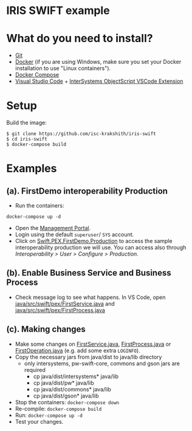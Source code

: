 # IRIS SWIFT example

# What do you need to install? 
* [Git](https://git-scm.com/downloads) 
* [Docker](https://www.docker.com/products/docker-desktop) (if you are using Windows, make sure you set your Docker installation to use "Linux containers").
* [Docker Compose](https://docs.docker.com/compose/install/)
* [Visual Studio Code](https://code.visualstudio.com/download) + [InterSystems ObjectScript VSCode Extension](https://marketplace.visualstudio.com/items?itemName=daimor.vscode-objectscript)

# Setup
Build the image:

```console
$ git clone https://github.com/isc-krakshith/iris-swift
$ cd iris-swift
$ docker-compose build
```

# Examples

## (a). FirstDemo interoperability Production
* Run the containers:
```
docker-compose up -d
```

* Open the [Management Portal](http://localhost:52773/csp/sys/UtilHome.csp).
* Login using the default `superuser`/ `SYS` account.
* Click on [Swift.PEX.FirstDemo.Production](http://localhost:52773/csp/user/EnsPortal.ProductionConfig.zen?PRODUCTION=Swift.PEX.FirstDemo.Production&$NAMESPACE=USER) to access the sample interoperability production we will use. You can access also through *Interoperability > User > Configure > Production*.

## (b). Enable Business Service and Business Process
* Check message log to see what happens.
In VS Code, open [java/src/swift/pex/FirstService.java](java/src/swift/pex/FirstService.java) and [java/src/swift/pex/FirstProcess.java](java/src/swift/pex/FirstProcess.java) 

## (c). Making changes
* Make some changes on [FirstService.java](java/src/swift/pex/FirstService.java), [FirstProcess.java](java/src/swift/pex/FirstProcess.java) or [FirstOperation.java](java/src/swift/pex/FirstOperation.java) (e.g. add some extra `LOGINFO`).
* Copy the necessary jars from java/dist to java/lib directory
    * only intersystems, pw-swift-core, commons and gson jars are required
        * cp java/dist/intersystems* java/lib
        * cp java/dist/pw* java/lib
        * cp java/dist/commons* java/lib
        * cp java/dist/gson* java/lib
* Stop the containers: `docker-compose down`
* Re-compile: `docker-compose build`
* Run: `docker-compose up -d`
* Test your changes.

